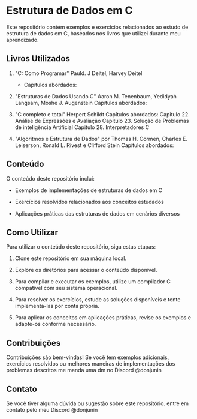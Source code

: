# Estrutura de Dados em C

Este repositório contém exemplos e exercícios relacionados ao estudo de estrutura de dados em C, baseados nos livros que utilizei durante meu aprendizado.

## Livros Utilizados

1. "C: Como Programar" Pauld. J Deitel, Harvey Deitel 
   - Capítulos abordados: 

2. "Estruturas de Dados Usando C" Aaron M. Tenenbaum, Yedidyah Langsam, Moshe J. Augenstein
     Capítulos abordados:


3. "C completo e total" Herpert Schildt
     Capítulos abordados: 
        Capitulo 22. Análise de Expressões e Avaliação 
        Capitulo 23. Solução de Problemas de inteligência Artificial
        Capitulo 28. Interpretadores C 

4. "Algoritmos e Estrutura de Dados" por Thomas H. Cormen, Charles E. Leiserson, Ronald L. Rivest e Clifford Stein
     Capítulos abordados: 
 

## Conteúdo

O conteúdo deste repositório inclui:

- Exemplos de implementações de estruturas de dados em C
- Exercícios resolvidos relacionados aos conceitos estudados

- Aplicações práticas das estruturas de dados em cenários diversos


## Como Utilizar

Para utilizar o conteúdo deste repositório, siga estas etapas:

1. Clone este repositório em sua máquina local.
2. Explore os diretórios para acessar o conteúdo disponível.

3. Para compilar e executar os exemplos, utilize um compilador C compatível com seu sistema operacional.
4. Para resolver os exercícios, estude as soluções disponíveis e tente implementá-las por conta própria.
5. Para aplicar os conceitos em aplicações práticas, revise os exemplos e adapte-os conforme necessário.

## Contribuições

Contribuições são bem-vindas! Se você tem exemplos adicionais, exercícios resolvidos ou melhores maneiras de implementações dos problemas descritos me manda uma dm no Discord @donjunin

## Contato

Se você tiver alguma dúvida ou sugestão sobre este repositório. entre em contato pelo meu Discord @donjunin
